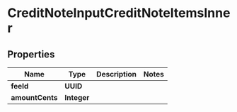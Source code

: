 

# CreditNoteInputCreditNoteItemsInner


## Properties

| Name | Type | Description | Notes |
|------------ | ------------- | ------------- | -------------|
|**feeId** | **UUID** |  |  |
|**amountCents** | **Integer** |  |  |



